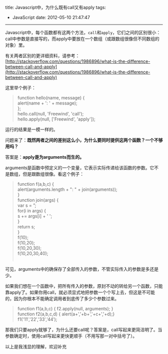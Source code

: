 title: Javascript中，为什么既有call又有apply
tags:
  - JavaScript
date: 2012-05-10 21:47:47
---

Javascript中，每个函数都有这两个方法，`call`和`apply`，它们之间的区别很小：call中参数是直接写的，而apply中要放在一个数组（或跟数组很像但不同数组的对象）里。

有关两者区别的更详细资料，请参考：[http://stackoverflow.com/questions/1986896/what-is-the-difference-between-call-and-apply](http://stackoverflow.com/questions/1986896/what-is-the-difference-between-call-and-apply)

这里举个例子：

> function hello(name, message) {     
> alert(name + ': ' + message);      
> };      
> hello.call(null, 'Freewind', 'call');      
> hello.apply(null, ['Freewind', 'apply']);​​

运行的结果是一模一样的。

问题来了：**既然两者之间的差别这么小，为什么要同时提供这两个函数？一个不够用吗？**

答案是：**apply是为arguments而生的。**

arguments是函数中预定义的一个变量，它表示实际传递给该函数的参数。它不是数组，但是跟数组很像。看这个例子：

> function f(a,b,c) {     
> alert(arguments.length + ": " + join(arguments));      
> }      
> function join(args) {      
> var s = &#8221;;      
> for(i in args) {      
> s += args[i] + ' ';      
> }      
> return s;      
> }      
> f(10);      
> f(10,20);      
> f(10,20,30);      
> f(10,20,30,40);      
> ​

可见，arguments中的确保存了全部传入的参数，不管实际传入的参数是多还是少。

如果我们想在一个函数中，把所有传入的参数，原封不动的转给另一个函数，只能靠apply了。如果你用call，就必须显式地把参数一个个写上去，但这是不可能的，因为你根本不能确定调用者到底传了多少个参数过来。

> function f1(a,b,c) { f2.apply(null, arguments); }     
> function f2(a,b,c,d) { alert(a+','+b+','+c+','+d);}      
> f1('11&#8242;,'22&#8242;,'33&#8242;,'44&#8242;);​​​​​

那我们只要apply就够了，为什么还要call呢？答案是，call写起来更简洁明了。当参数确定时，使用call写起来更快更顺手（不用写那一对中括号了）。

以上是我浅显的理解，欢迎补充